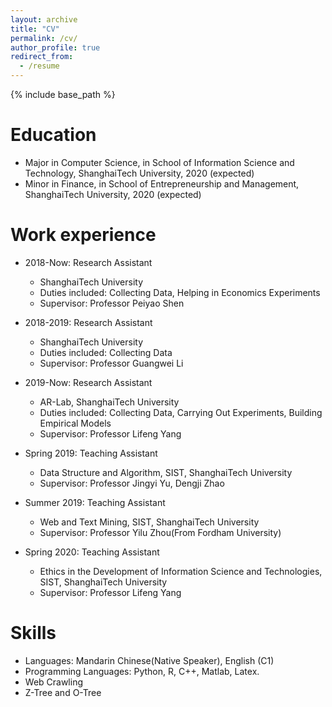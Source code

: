```yaml
---
layout: archive
title: "CV"
permalink: /cv/
author_profile: true
redirect_from:
  - /resume
---
```


{% include base_path %}

Education
======
* Major in Computer Science, in School of Information Science and Technology, ShanghaiTech University, 2020 (expected)
* Minor in Finance, in School of Entrepreneurship and Management, ShanghaiTech University, 2020 (expected)

Work experience
======
* 2018-Now: Research Assistant
  * ShanghaiTech University
  * Duties included: Collecting Data, Helping in Economics Experiments
  * Supervisor: Professor Peiyao Shen

* 2018-2019: Research Assistant
  * ShanghaiTech University
  * Duties included: Collecting Data
  * Supervisor: Professor Guangwei Li

* 2019-Now: Research Assistant
  * AR-Lab, ShanghaiTech University
  * Duties included: Collecting Data, Carrying Out Experiments, Building Empirical Models
  * Supervisor: Professor Lifeng Yang
  
* Spring 2019: Teaching Assistant
  * Data Structure and Algorithm, SIST, ShanghaiTech University
  * Supervisor: Professor Jingyi Yu, Dengji Zhao

* Summer 2019: Teaching Assistant
  * Web and Text Mining, SIST, ShanghaiTech University
  * Supervisor: Professor Yilu Zhou(From Fordham University)

* Spring 2020: Teaching Assistant
  * Ethics in the Development of Information Science and Technologies, SIST, ShanghaiTech University
  * Supervisor: Professor Lifeng Yang
  
Skills
======
* Languages: Mandarin Chinese(Native Speaker), English (C1)
* Programming Languages: Python, R, C++, Matlab, Latex.
* Web Crawling
* Z-Tree and O-Tree




